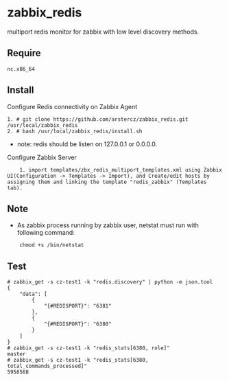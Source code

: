 # zabbix_redis
  multiport redis monitor for zabbix with low level discovery methods.

## Require
    nc.x86_64

## Install

Configure Redis connectivity on Zabbix Agent

```
1. # git clone https://github.com/arstercz/zabbix_redis.git /usr/local/zabbix_redis
2. # bash /usr/local/zabbix_redis/install.sh
```

* note: redis should be listen on 127.0.0.1 or 0.0.0.0.

Configure Zabbix Server
    
```
    1. import templates/zbx_redis_multiport_templates.xml using Zabbix UI(Configuration -> Templates -> Import), and Create/edit hosts by assigning them and linking the template "redis_zabbix" (Templates tab).
```

## Note

* As zabbix process running by zabbix user, netstat must run with following command:
```
    chmod +s /bin/netstat
```

## Test

```
# zabbix_get -s cz-test1 -k "redis.discovery" | python -m json.tool
{
    "data": [
        {
            "{#REDISPORT}": "6381"
        }, 
        {
            "{#REDISPORT}": "6380"
        }
    ]
}
# zabbix_get -s cz-test1 -k "redis_stats[6380, role]"
master
# zabbix_get -s cz-test1 -k "redis_stats[6380, total_commands_processed]"
5958568
```
